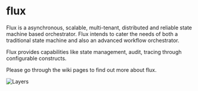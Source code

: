 # flux
Flux is a asynchronous, scalable, multi-tenant, distributed and reliable state machine based orchestrator. Flux intends to cater the needs of both a traditional state machine and also an advanced workflow orchestrator.

Flux provides capabilities like state management, audit, tracing through configurable constructs.

Please go through the wiki pages to find out more about flux.

![Layers](https://github.com/flipkart-incubator/flux/raw/master/docs/flux-high-level.png)
